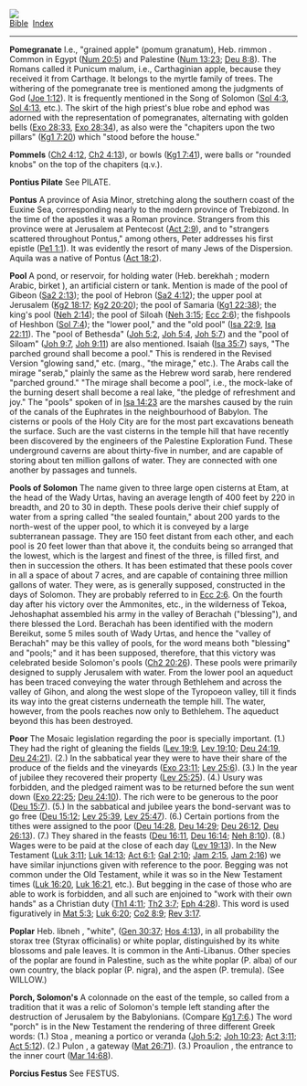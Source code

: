 [![](../../cdshop/ithlogo.png)](../../index)  
[Bible](../index)  [Index](index) 

------------------------------------------------------------------------

<span id="000">**Pomegranate**</span> I.e., "grained apple" (pomum
granatum), Heb. rimmon . Common in Egypt ([Num
20:5](../kjv/num020.htm#005)) and Palestine ([Num
13:23](../kjv/num013.htm#023); [Deu 8:8](../kjv/deu008.htm#008)). The
Romans called it Punicum malum, i.e., Carthaginian apple, because they
received it from Carthage. It belongs to the myrtle family of trees. The
withering of the pomegranate tree is mentioned among the judgments of
God ([Joe 1:12](../kjv/joe001.htm#012)). It is frequently mentioned in
the Song of Solomon ([Sol 4:3](../kjv/sol004.htm#003), [Sol
4:13](../kjv/sol004.htm#013), etc.). The skirt of the high priest's blue
robe and ephod was adorned with the representation of pomegranates,
alternating with golden bells ([Exo 28:33](../kjv/exo028.htm#033), [Exo
28:34](../kjv/exo028.htm#034)), as also were the "chapiters upon the two
pillars" ([Kg1 7:20](../kjv/kg1007.htm#020)) which "stood before the
house."

<span id="001">**Pommels**</span> ([Ch2 4:12](../kjv/ch2004.htm#012),
[Ch2 4:13](../kjv/ch2004.htm#013)), or bowls ([Kg1
7:41](../kjv/kg1007.htm#041)), were balls or "rounded knobs" on the top
of the chapiters (q.v.).

<span id="002">**Pontius Pilate**</span> See PILATE.

<span id="003">**Pontus**</span> A province of Asia Minor, stretching
along the southern coast of the Euxine Sea, corresponding nearly to the
modern province of Trebizond. In the time of the apostles it was a Roman
province. Strangers from this province were at Jerusalem at Pentecost
([Act 2:9](../kjv/act002.htm#009)), and to "strangers scattered
throughout Pontus," among others, Peter addresses his first epistle
([Pe1 1:1](../kjv/pe1001.htm#001)). It was evidently the resort of many
Jews of the Dispersion. Aquila was a native of Pontus ([Act
18:2](../kjv/act018.htm#002)).

<span id="004">**Pool**</span> A pond, or reservoir, for holding water
(Heb. berekhah ; modern Arabic, birket ), an artificial cistern or tank.
Mention is made of the pool of Gibeon ([Sa2
2:13](../kjv/sa2002.htm#013)); the pool of Hebron ([Sa2
4:12](../kjv/sa2004.htm#012)); the upper pool at Jerusalem ([Kg2
18:17](../kjv/kg2018.htm#017); [Kg2 20:20](../kjv/kg2020.htm#020)); the
pool of Samaria ([Kg1 22:38](../kjv/kg1022.htm#038)); the king's pool
([Neh 2:14](../kjv/neh002.htm#014)); the pool of Siloah ([Neh
3:15](../kjv/neh003.htm#015); [Ecc 2:6](../kjv/ecc002.htm#006)); the
fishpools of Heshbon ([Sol 7:4](../kjv/sol007.htm#004)); the "lower
pool," and the "old pool" ([Isa 22:9](../kjv/isa022.htm#009), [Isa
22:11](../kjv/isa022.htm#011)). The "pool of Bethesda" ([Joh
5:2](../kjv/joh005.htm#002), [Joh 5:4](../kjv/joh005.htm#004), [Joh
5:7](../kjv/joh005.htm#007)) and the "pool of Siloam" ([Joh
9:7](../kjv/joh009.htm#007), [Joh 9:11](../kjv/joh009.htm#011)) are also
mentioned. Isaiah ([Isa 35:7](../kjv/isa035.htm#007)) says, "The parched
ground shall become a pool." This is rendered in the Revised Version
"glowing sand," etc. (marg., "the mirage," etc.). The Arabs call the
mirage "serab," plainly the same as the Hebrew word sarab, here rendered
"parched ground." "The mirage shall become a pool", i.e., the mock-lake
of the burning desert shall become a real lake, "the pledge of
refreshment and joy." The "pools" spoken of in [Isa
14:23](../kjv/isa014.htm#023) are the marshes caused by the ruin of the
canals of the Euphrates in the neighbourhood of Babylon. The cisterns or
pools of the Holy City are for the most part excavations beneath the
surface. Such are the vast cisterns in the temple hill that have
recently been discovered by the engineers of the Palestine Exploration
Fund. These underground caverns are about thirty-five in number, and are
capable of storing about ten million gallons of water. They are
connected with one another by passages and tunnels.

<span id="005">**Pools of Solomon**</span> The name given to three large
open cisterns at Etam, at the head of the Wady Urtas, having an average
length of 400 feet by 220 in breadth, and 20 to 30 in depth. These pools
derive their chief supply of water from a spring called "the sealed
fountain," about 200 yards to the north-west of the upper pool, to which
it is conveyed by a large subterranean passage. They are 150 feet
distant from each other, and each pool is 20 feet lower than that above
it, the conduits being so arranged that the lowest, which is the largest
and finest of the three, is filled first, and then in succession the
others. It has been estimated that these pools cover in all a space of
about 7 acres, and are capable of containing three million gallons of
water. They were, as is generally supposed, constructed in the days of
Solomon. They are probably referred to in [Ecc
2:6](../kjv/ecc002.htm#006). On the fourth day after his victory over
the Ammonites, etc., in the wilderness of Tekoa, Jehoshaphat assembled
his army in the valley of Berachah ("blessing"), and there blessed the
Lord. Berachah has been identified with the modern Bereikut, some 5
miles south of Wady Urtas, and hence the "valley of Berachah" may be
this valley of pools, for the word means both "blessing" and "pools;"
and it has been supposed, therefore, that this victory was celebrated
beside Solomon's pools ([Ch2 20:26](../kjv/ch2020.htm#026)). These pools
were primarily designed to supply Jerusalem with water. From the lower
pool an aqueduct has been traced conveying the water through Bethlehem
and across the valley of Gihon, and along the west slope of the
Tyropoeon valley, till it finds its way into the great cisterns
underneath the temple hill. The water, however, from the pools reaches
now only to Bethlehem. The aqueduct beyond this has been destroyed.

<span id="006">**Poor**</span> The Mosaic legislation regarding the poor
is specially important. (1.) They had the right of gleaning the fields
([Lev 19:9](../kjv/lev019.htm#009), [Lev 19:10](../kjv/lev019.htm#010);
[Deu 24:19](../kjv/deu024.htm#019), [Deu 24:21](../kjv/deu024.htm#021)).
(2.) In the sabbatical year they were to have their share of the produce
of the fields and the vineyards ([Exo 23:11](../kjv/exo023.htm#011);
[Lev 25:6](../kjv/lev025.htm#006)). (3.) In the year of jubilee they
recovered their property ([Lev 25:25](../kjv/lev025.htm#025)). (4.)
Usury was forbidden, and the pledged raiment was to be returned before
the sun went down ([Exo 22:25](../kjv/exo022.htm#025); [Deu
24:10](../kjv/deu024.htm#010)). The rich were to be generous to the poor
([Deu 15:7](../kjv/deu015.htm#007)). (5.) In the sabbatical and jubilee
years the bond-servant was to go free ([Deu
15:12](../kjv/deu015.htm#012); [Lev 25:39](../kjv/lev025.htm#039), [Lev
25:47](../kjv/lev025.htm#047)). (6.) Certain portions from the tithes
were assigned to the poor ([Deu 14:28](../kjv/deu014.htm#028), [Deu
14:29](../kjv/deu014.htm#029); [Deu 26:12](../kjv/deu026.htm#012), [Deu
26:13](../kjv/deu026.htm#013)). (7.) They shared in the feasts ([Deu
16:11](../kjv/deu016.htm#011), [Deu 16:14](../kjv/deu016.htm#014); [Neh
8:10](../kjv/neh008.htm#010)). (8.) Wages were to be paid at the close
of each day ([Lev 19:13](../kjv/lev019.htm#013)). In the New Testament
([Luk 3:11](../kjv/luk003.htm#011); [Luk 14:13](../kjv/luk014.htm#013);
[Act 6:1](../kjv/act006.htm#001); [Gal 2:10](../kjv/gal002.htm#010);
[Jam 2:15](../kjv/jam002.htm#015), [Jam 2:16](../kjv/jam002.htm#016)) we
have similar injunctions given with reference to the poor. Begging was
not common under the Old Testament, while it was so in the New Testament
times ([Luk 16:20](../kjv/luk016.htm#020), [Luk
16:21](../kjv/luk016.htm#021), etc.). But begging in the case of those
who are able to work is forbidden, and all such are enjoined to "work
with their own hands" as a Christian duty ([Th1
4:11](../kjv/th1004.htm#011); [Th2 3:7](../kjv/th2003.htm#007); [Eph
4:28](../kjv/eph004.htm#028)). This word is used figuratively in [Mat
5:3](../kjv/mat005.htm#003); [Luk 6:20](../kjv/luk006.htm#020); [Co2
8:9](../kjv/co2008.htm#009); [Rev 3:17](../kjv/rev003.htm#017).

<span id="007">**Poplar**</span> Heb. libneh , "white", ([Gen
30:37](../kjv/gen030.htm#037); [Hos 4:13](../kjv/hos004.htm#013)), in
all probability the storax tree (Styrax officinalis) or white poplar,
distinguished by its white blossoms and pale leaves. It is common in the
Anti-Libanus. Other species of the poplar are found in Palestine, such
as the white poplar (P. alba) of our own country, the black poplar (P.
nigra), and the aspen (P. tremula). (See WILLOW.)

<span id="008">**Porch, Solomon's**</span> A colonnade on the east of
the temple, so called from a tradition that it was a relic of Solomon's
temple left standing after the destruction of Jerusalem by the
Babylonians. (Compare [Kg1 7:6](../kjv/kg1007.htm#006).) The word
"porch" is in the New Testament the rendering of three different Greek
words: (1.) Stoa , meaning a portico or veranda ([Joh
5:2](../kjv/joh005.htm#002); [Joh 10:23](../kjv/joh010.htm#023); [Act
3:11](../kjv/act003.htm#011); [Act 5:12](../kjv/act005.htm#012)). (2.)
Pulon , a gateway ([Mat 26:71](../kjv/mat026.htm#071)). (3.) Proaulion ,
the entrance to the inner court ([Mar 14:68](../kjv/mar014.htm#068)).

<span id="009">**Porcius Festus**</span> See FESTUS.
